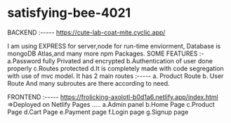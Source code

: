 # satisfying-bee-4021
BACKEND :----- https://cute-lab-coat-mite.cyclic.app/


I am using EXPRESS for server,node for run-time enviorment, Database is mongoDB Atlas,and many more npm Packages.
SOME FEATURES :-
a.Password fully Privated and encrypted
b.Authentication of user done properly 
c.Routes protected
d.It is completely made with code segregation with use of mvc model.
It has 2 main routes :-----
a. Product Route
b. User Route
And many subroutes are there according to need.


FRONTEND :----- https://frolicking-axolotl-b0d1a6.netlify.app/index.html
=>Deployed on Netlify
Pages
.....
a.Admin panel
b.Home Page
c.Product Page
d.Cart Page
e.Payment page
f.Login page
g.Signup page
